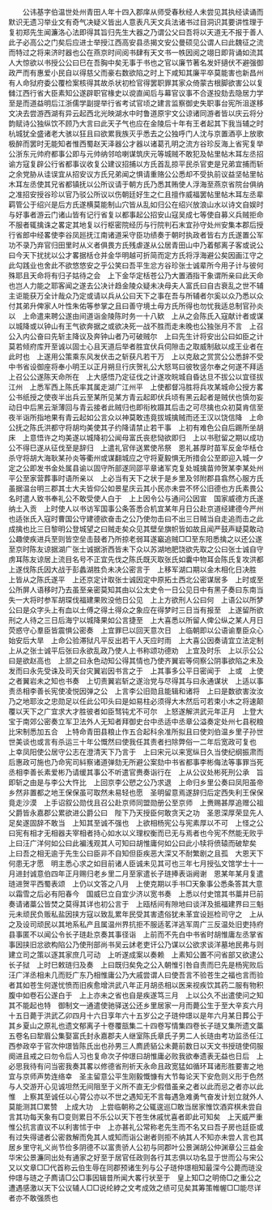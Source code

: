 <!-- { "loadSidebar": true } -->
　　公讳基字伯温世处州青田人年十四入郡庠从师受春秋经人未尝见其执经读诵而默识无遗习举业文有奇气决疑义皆出人意表凡天文兵法诸书过目洞识其要讲性理于复初郑先生闻濂洛心法即得其旨归先生大器之乃谓公父曰吾将以天道无不报于善人此子必高公之门矣后应进士举授江西高安县丞揭文安公曼硕见公谓人曰此魏征之流而特过之将来济时器也公在燕京时间阅书肆有天文书一帙因阅之翊日即背诵如流其人大惊欲以书授公公曰巳在吾胸中矣无事于书也之官以廉节著名发奸擿伏不避强御政严而有惠爱小民自以得慈父而豪右数欲陷之时上下咸知其廉平卒莫能害也新昌州有人命狱府委公覆检案核得其故杀状初检官得罢职罪其家众倚蒙古根脚欲害公以复雠江西行省大臣素知公遂辟职官椽史以谠直闻后与幕官议事不合遂投劾去隐居力学至是而道益明后江浙儒学副提举行省考试官顷之建言监察御史失职事台宪所沮遂移文决去尝游西湖有异云起西北光映湖水中时鲁道原宇文公谅诸同游者皆以庆云将分韵赋诗公独纵饮不顾乃大言曰此天子气也应在金陵后十年有王者起其下我当辅之时杭城犹全盛诸老大骇以狂且曰欲累我族灭乎悉去之公独呼门人沈与京置酒亭上放歌极醉而罢时无能知者惟西蜀赵天泽器公才器以诸葛孔明之流方谷珍反海上省宪复举公浙东元帅府都事公即与元帅纳邻哈喇谋筑庆元等城贼不敢犯及帖里帖木耳左丞招谕方寇复辟公行省都事议收复公建议招捕以方氏首乱掠平民杀官吏是兄弟宜捕而斩之余党胁从诖误宜从招安议方氏兄弟闻之惧请重赂公公悉却不受执前议益坚帖里帖木耳左丞使其兄省都镇抚以公所议请于朝方氏乃悉其贿使人浮海至燕京省院台俱纳之准招安授谷珍以官乃驳公所议以伤朝廷好生之仁且擅作威福罢帖里帖木耳左丞辈羁管公于绍兴是后方氏遂横莫能制山穴皆从乱如归公在绍兴放浪山水以诗文自娱时与好事者游云门诸山皆有记行省复以都事起公招安山寇吴成七等使自募义兵贼拒命不服者辄擒诛之畧定其地复以行枢密院经历与行院判石末宜孙守处州安集本郡后授行省郎中经畧使李谷凤廵抚江南诸道采守臣功绩奏于朝时执政者皆右方氏遂置公军功不录乃弃官归田里时从义者俱畏方氏残虐遂从公居青田山中乃着郁离子客或说公曰今天下扰扰以公才畧据栝仓并金华明越可折简而定方氏将浮海避公矣因画江守之此勾践业也舍此不欲悠悠安之乎公笑曰吾平生忿方谷珍张士诚辈所今用子计与彼何殊耶且天命将有归子姑待之会　上下金华定栝苍公乃大置酒指干象谓所亲曰此天命也岂人力能之耶客闻之遂去公决计趋金陵众疑未决母夫人富氏曰自古衰乱之世不辅主讵能获万全计哉众乃定或请以兵从公曰天下之事在吾与所辅者尔奚以众乃悉以众付其弟升俾家人叶性朱佑等参掌之且曰善守境土毋方氏所得也勿忧我适总制官孙炎以　上命遣来聘公遂由间道诣金陵陈时务一十八欵　上从之会陈氏入寇献计者或谋以城降或以钟山有王气欲奔据之或欲决死一战不胜而走未晚也公独张月不言　上召公入内公奋曰先斩主降议及奔钟山者乃可破贼尔　上曰先生计将安出公曰如臣之计莫若倾府库开至诚以固士心且天道后举者胜宜伏兵伺隙击之取威制敌以成王业者在此时也　上遂用公策乘东风发伏击之斩获凡若干万　上以克敌之赏赏公公悉辞不受中书省设御座将奉小明王以正月朔旦行庆贺礼公大怒骂曰彼牧竖尔奉之何遂不拜适　上召公公遂陈天命所在　上大感悟乃定征伐之计遂攻皖城自昏达旦不拔公以宜径拔江州　上悉军西上陈氏率其属走湖广江州平　上使都督冯胜将兵攻某城命公授方畧公书纸授之使夜半出兵云至某所见某方青云起即伏兵顷有黑云起者是贼伏也慎勿妄动日中后黑云渐薄回与青云接者此贼归也即衔枚蹑其后击之可尽擒也众初莫肯信至夜半诣所指地果有青云起如公言众以神莫敢违竟拔城擒贼而还王汉以饶信降　上命公抚之陈氏洪都守将胡均美使其子约降请禁止若干事　上初有难色公自后踢所坐胡床　上意悟许之均美遂以城降初公闻母富氏丧悲恸欲即归　上以书慰留之期以成功公不得巳遂从征伐至是辞归　上遣礼官伴送累使吊祭　恩礼甚厚时苗军反金华栝仓杀守将胡大海耿某孙炎等衢州或谋翻城应之守将夏毅惧无所措会公至即迎入城一夕定之公即发书金处属县谕以固守所部遂同邵平章诸军克复处城擒苗帅贺某李某处州平公至家营葬事时语所亲以　上必当有天下之状于是乡里及邻附郡县翕然心服方氏虽据温台明三郡其士大夫皆仰公如景星庆云其小民亦未尝不怀公旧德也方氏素畏公名时遣人致书奉礼公不敢受使人白于　上上因令公与通问公因宣　国家威德方氏遂纳土入贡　上时使人以书访军国事公条答悉合机宜某年月日公赴京道经建德今严州也适张氏入寇时曹国公守建德欲奋击之公乃使勿击曰不出三日贼当自走追而击之此成擒也比三日黎明公登城望之曰贼走矣众见其壁垒旗帜皆如故且闻严鼓声疑莫敢动公趣使疾进兵至则皆空垒击鼓者乃所掠老弱耳遂竆追贼□□至东阳悉擒之以还公遂至京时陈友谅据湖广张士诚据浙西皆未下众以苏湖地肥饶欲先取之公曰张士诚自守虏耳陈友谅居上流目名号不正宜先伐之陈氏既灭取张氏如囊中物耳会陈氏复攻洪都　上遂伐陈氏因大战于彭蠡湖胜负未决公密言于　上移军湖口期以金木相化日决胜　上皆从之陈氏遂平　上还京定计取张士诚因定中原拓土西北公密谋居多　上时或至公所屏人语移时乃去虽至亲密莫知其由以公太史令一日公见日中有黑子奏曰东南当失一大将时参军胡琛伐福建果败没他日公见　上上方欲刑人公曰何　上语公以所梦公曰是众字头上有血以土傅之得土得众之象应在得梦时三日当有报至　上遂留所欲刑之人待之三日后海宁以城降果如公言捷至　上大喜悉以所留人俾公纵之某人月日荧惑守心羣臣皆震惧公密奏　上宜罪巳以回天意次日　上临朝即以公语谕羣臣众心始安后大旱　上命公验滞狱凡平反出若干人天应时雨　上大喜公因奏请宜立法定制　上从之张士诚平后张曰永欲乱政乃使人上书称颂功德劝　上宜及时乐　上以示公公曰是欲赵高也　上颔之曰永色动知公得其情也乃使齐翼岩等伺察公阴事欲陷之未及发而曰永先受诛及司天台灾翼岩因书言之于　上其事多公平日密闻于　上或　上使之者翼岩未之知也书奏　上切责翼岩斩之遂治党与尽得其与曰永通谋状　上适以事责丞相李善长宪使凌悦因弹之公　上言李公旧勋且能辑和诸将　上曰是数欲害汝汝乃之地耶汝之忠勋足以任此公叩头曰是如易柱必须得大木然后可若束小木之将速颠覆以天下之广宜求大才胜彼者如臣驽钝尤不可尔　上怒遂解洪武元年正月　上登大宝于南郊公密奏立军卫法外人无知者拜御史台中丞适中丞章公溢奏定处州七县税粮比宋制悉加五合　上特命青田县粮止作五合起科余准所拟且曰使刘伯温乡里子孙世世美谈也或言有杀运三十年公慨然曰使我任其责者扫除弊俗一二年后宽政可复也　上幸凤阳使公居守公志在澄清天下乃言于　上曰宋元以来宽纵日久当使纪纲振肃而后惠政可施也乃命宪司紏察诸道弹劾无所避公案劾中书省都事李彬侮法等事罪当死丞相李善长素爱彬乃请缓其事公不听遣官赉奏诣行在　上从公议处彬死刑公承　旨即斩之由是与李公大忤比　上回京李公愬之公乃求退　上命归乡里公奏曰凤阳虽帝乡然非置都之地王保保虽可取然未易轻也愿　圣明留意焉遂辞归后定西失利王保保竟走沙漠　上手诏叙公勋伐且召公赴京师同盟勋册公至京师　上赉赐甚厚追赠公祖父爵皆永嘉郡公累欲进公爵公曰　陛下乃天授臣何敢贪天之功　圣恩深厚荣显先人足矣遂固辞不敢当　上知其至诚不强也　上欲相杨宪公与宪素厚以不可　上怪之公曰宪有相才无相器夫宰相者持心如水以义理权衡而已无与焉者也今宪不然能无败乎　上曰汪广洋何如公曰此褊浅观其人可知曰胡惟庸何如公曰此小犊将偾辕而破犂矣　上曰吾之相无逾于先生公曰臣非不自知但臣疾恶大深又不耐繁剧之且孤　大恩天下何患无才愿　明主悉心求之如目前诸人臣诚未见其可也三年七月授弘文馆学士十一月进封诚意伯四年正月赐归老乡里二月至家遣长子琏捧表诣阙谢　恩某年某月复遣琏进贺平西蜀表颂　上仍以文答之八月　上使克期以手书□天象事公悉条答其大意以霜雪之后必有阳春今　国威巳立自宜少济以宽书奏　上悉以付史馆其书藁并巳前奏请诸藁公皆焚之莫得其详也初公言于　上瓯栝间有隙地曰谈洋及抵福建界曰三魁元未顽民负贩私盐因挟方寇以致乱累年民受其害遗俗犹未革宜设廵检司守之　上从之及设司顽民以其地系私产且属温州界抗拒不服适茗洋逃军周广三反温处旧吏持府县事匿不以闻公令长子琏赴京奏其事径诣　上前而不先白中书省时胡惟庸左丞掌省事因挟旧忿欲构陷公乃使刑部尚书吴云訹老吏讦公乃谋以公欲求谈洋墓地民弗与则建立司之策以逐其家庶几可动　上听遂成案以奏赖　上素知公置不问省部又欲逮公长子狱　上时巳敕琏归及奏　上曰既归矣免之公入朝惟引咎自责而巳先是杨宪败后汪广洋丞相未几而贬广东乃相惟庸公乃大戚尝谓人曰使吾言不验苍生之福也言而验者其如苍生何遂忧愤而旧疾愈增洪武八年正月胡丞相以医来视疾饮其药二服有物积腹中如卷石公遂白于　上上亦未之省也自是疾遂笃三月　上以公久不出遣使问之知其不能起也特　御制文一通遣使驰驿送公还乡里居家一月而薨公生于至大辛亥六月十五日薨于洪武乙卯四月十六日享年六十五岁公之子琏仲璟以是年六月某日葬公于其乡夏山之原礼也遗文郁离子十卷覆瓿集二十四卷写情集四卷长子琏又集所遗文藁五卷名曰犂眉公集娶富氏封永嘉郡夫人继室陈氏章氏子男二人长琏由考功监丞任江西参政卒于官次仲璟皆陈氏出也孙男三人廌虒貊公未薨前数日以天文书授琏使伺服阕进且戒之曰勿令后人习也复命次子仲璟曰胡惟庸必败我欲奉遗表无益也日后　上必思我待有问当密我奏其畧以修德省刑祈天永命且政宽猛如循环耳诸形胜要害之地宜与京师声势连络幸　圣主留意公平生刚毅慨慷有大节每论天下安危则义形于色然与人交游开心见诚坦然无间阻至于义所不直无少假借虽亲之者以此而忌之者亦以此惟　上察其至诚任以心膂公亦以不世之遇知无不言每遇急难勇气奋发计划立就外人莫能测其□累赞　上成大功　上尝临朝称之公辄逡巡□敢当居家惟饮酒弈棋未尝自言其功每天象有□变则累日不乐公以天下苍生休戚忧喜者即此可知矣　上天威严重惟公抗言直议不以利害怵于中　上亦甚礼公常称老先生而不名又曰吾子房也廷臣或有过失得谴者公密救解而免其人或知而诣公谢者则拒不纳其人不知亦未尝人言也其居乡里守礼义尚节俭多阴德不以富贵骄人公初与同郡叶公景渊胡公仲渊章公三益金华宋公景濂同出处有通家之好至于居官任政则各行其志俱以功名显于世而公与宋公又以文章□□代首称云伯生辱在同郡预诸生列与公子琏仲璟相知最深今公薨而琏没仲璟与琏之子廌请□公□事因辑昔所闻大畧行状至于　皇上知□之明倚□之重公之遭遇感激以天下公议辅人□□说纶綍之文考成效之绩可见矣其筹策帷幄□□能尽详者亦不敢强质也 
